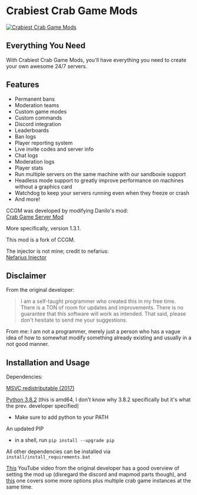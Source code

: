 
# Crabiest Crab Game Mods

[![Crabiest Crab Game Mods](https://i.ibb.co/RgrcnJz/ccgm-long-transparent-cropped-center-small.png)](https://nodesource.com/products/nsolid)

## Everything You Need

With Crabiest Crab Game Mods, you'll have everything you need to create your own awesome 24/7 servers.

## Features

- Permanent bans
- Moderation teams
- Custom game modes
- Custom commands
- Discord integration
- Leaderboards
- Ban logs
- Player reporting system
- Live invite codes and server info
- Chat logs
- Moderation logs
- Player stats
- Run multiple servers on the same machine with our sandboxie support
- Headless mode support to greatly improve performance on machines without a graphics card
- Watchdog to keep your servers running even when they freeze or crash
- And more!

CCGM was developed by modifying Danilo's mod:</br>
[Crab Game Server Mod](https://github.com/Danilo1301/crab-game-server-mod)

More specifically, version 1.3.1.

This mod is a fork of CCGM.

The injector is not mine; credit to nefarius:</br>
[Nefarius Injector](https://github.com/nefarius/Injector)

## Disclaimer
From the original developer:
> I am a self-taught programmer who created this in my free time. There is a TON of room for updates and improvements. There is no guarantee that this software will work as intended. That said, please don't hesitate to send me your suggestions.

From me:
I am not a programmer, merely just a person who has a vague idea of how to somewhat modify something already existing and usually in a not good manner.

## Installation and Usage

Dependencies:

[MSVC redistributable (2017)](https://aka.ms/vs/17/release/vc_redist.x64.exe)

[Python 3.8.2](https://www.python.org/ftp/python/3.8.2/python-3.8.2-amd64.exe) (this is amd64, I don't know why 3.8.2 specifically but it's what the prev. developer specified)
- Make sure to add python to your PATH

An updated PIP
- in a shell, run `pip install --upgrade pip`

All other dependencies can be installed via `install/install_requirements.bat`

[This](https://youtube.com/watch?v=WCrLDGtBdKM) YouTube video from the original developer has a good overview of setting the mod up (disregard the discord and mapmod parts though), and [this](https://youtube.com/watch?v=3dcfiiJNtyw) one covers some more options plus multiple crab game instances at the same time.
